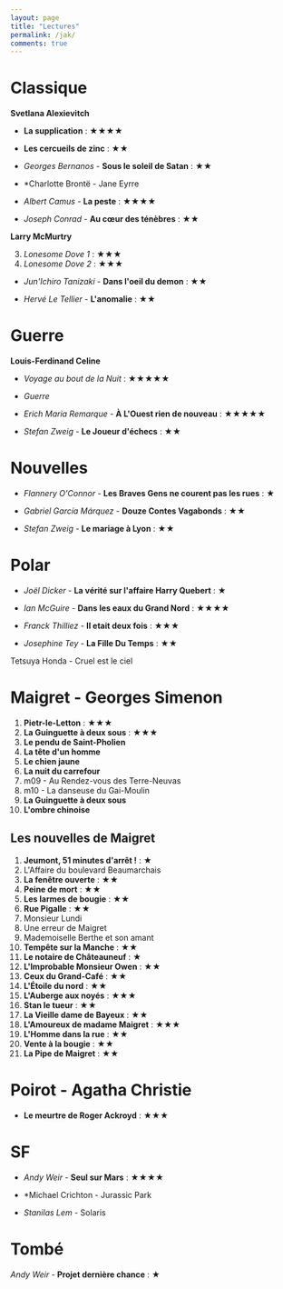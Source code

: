 ```yaml
---
layout: page
title: "Lectures"
permalink: /jak/
comments: true
---
```


# Classique

**Svetlana Alexievitch**

* **La supplication** : ★★★★
* **Les cercueils de zinc** : ★★

* *Georges Bernanos* - **Sous le soleil de Satan** : ★★

* *Charlotte Brontë - Jane Eyrre

* *Albert Camus* - **La peste** : ★★★★

* *Joseph Conrad* - **Au cœur des ténèbres** : ★★

**Larry McMurtry** 

3. *Lonesome Dove 1* : ★★★
4. *Lonesome Dove 2* : ★★★


* *Jun'Ichiro Tanizaki* - **Dans l'oeil du demon** : ★★

* *Hervé Le Tellier* - **L'anomalie** : ★★


# Guerre

**Louis-Ferdinand Celine** 

* *Voyage au bout de la Nuit* : ★★★★★
* *Guerre*

* *Erich Maria Remarque* - **À L'Ouest rien de nouveau** : ★★★★★

* *Stefan Zweig* - **Le Joueur d'échecs** : ★★

# Nouvelles

* *Flannery O'Connor* - **Les Braves Gens ne courent pas les rues** : ★

* *Gabriel García Márquez* - **Douze Contes Vagabonds** : ★★

* *Stefan Zweig* - **Le mariage à Lyon** : ★★

# Polar

* *Joël Dicker* - **La vérité sur l'affaire Harry Quebert** : ★

* *Ian McGuire* - **Dans les eaux du Grand Nord** : ★★★★

* *Franck Thilliez* - **Il etait deux fois** : ★★★

* *Josephine Tey* - **La Fille Du Temps** : ★★

Tetsuya Honda - Cruel est le ciel 

# Maigret - Georges Simenon

1. **Pietr-le-Letton** : ★★★
3. **La Guinguette à deux sous** : ★★★
4. **Le pendu de Saint-Pholien**
5. **La tête d'un homme**
6. **Le chien jaune**
7. **La nuit du carrefour**
8. m09 - Au Rendez-vous des Terre-Neuvas
9. m10 - La danseuse du Gai-Moulin
10. **La Guinguette à deux sous**
11. **L'ombre chinoise**


## Les nouvelles de Maigret

1. **Jeumont, 51 minutes d'arrêt !** : ★
2. L'Affaire du boulevard Beaumarchais
3. **La fenêtre ouverte** : ★★
4. **Peine de mort** : ★★
5. **Les larmes de bougie** : ★★
6. **Rue Pigalle** : ★★
7. Monsieur Lundi
8. Une erreur de Maigret 
9. Mademoiselle Berthe et son amant
10. **Tempête sur la Manche** : ★★
11. **Le notaire de Châteauneuf** : ★
12. **L'Improbable Monsieur Owen** : ★★ 
13. **Ceux du Grand-Café** : ★★ 
14. **L'Étoile du nord** : ★★
15. **L'Auberge aux noyés** : ★★★ 
16. **Stan le tueur** : ★★ 
17. **La Vieille dame de Bayeux** : ★★ 
18. **L'Amoureux de madame Maigret** : ★★★
19. **L'Homme dans la rue** : ★★
20. **Vente à la bougie** : ★★
21. **La Pipe de Maigret** : ★★ 

# Poirot - Agatha Christie

* **Le meurtre de Roger Ackroyd** : ★★★

# SF

* *Andy Weir* - **Seul sur Mars** : ★★★★

* *Michael Crichton - Jurassic Park

* *Stanilas Lem* - Solaris

# Tombé

*Andy Weir* - **Projet dernière chance** : ★